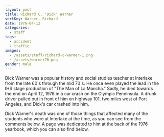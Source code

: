```yaml
---
layout: post
title: Richard C. "Dick" Warner
sortKey: Warner, Richard
date: 1976-04-12
categories:
  - staff
tags:
  - accident
  - traffic
images:
  - /assets/staff/richard-c-warner-1.png
  - /assets/warner76.png
gender: male
---
```


Dick Warner was a popular history and social studies teacher at Interlake from the late 60's through the mid 70's. He once even played the lead in the IHS stage production of "The Man of La Mancha." Sadly, he died towards the end on April 12, 1976 in a car crash on the Olympic Penninsula. A drunk driver pulled out in front of him on highway 101, two miles west of Port Angeles, and Dick's car crashed into him.

Dick Warner's death was one of those things that affected many of the students who were at Interlake at the time, as you can see from the comments below. A page was dedicated to him at the back of the 1976 yearbook, which you can also find below.
